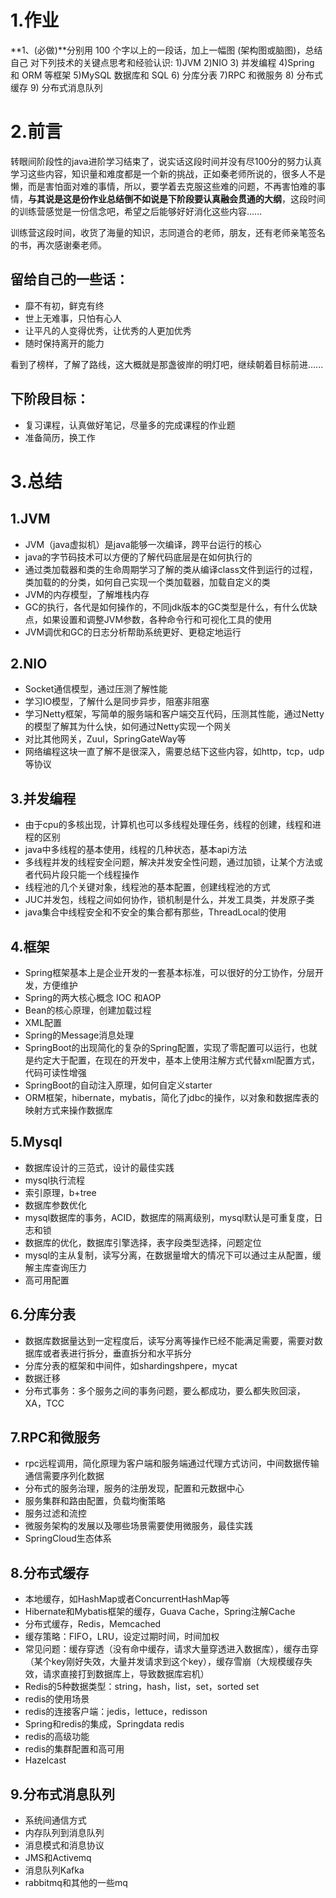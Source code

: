 # 1.作业

 **1、(必做)**分别用 100 个字以上的一段话，加上一幅图 (架构图或脑图)，总结自己
对下列技术的关键点思考和经验认识:
1)JVM
2)NIO
3) 并发编程
4)Spring 和 ORM 等框架
5)MySQL 数据库和 SQL
6) 分库分表
7)RPC 和微服务
8) 分布式缓存
9) 分布式消息队列 

# 2.前言

转眼间阶段性的java进阶学习结束了，说实话这段时间并没有尽100分的努力认真学习这些内容，知识量和难度都是一个新的挑战，正如秦老师所说的，很多人不是懒，而是害怕面对难的事情，所以，要学着去克服这些难的问题，不再害怕难的事情，**与其说是这是份作业总结倒不如说是下阶段要认真融会贯通的大纲**，这段时间的训练营感觉是一份信念吧，希望之后能够好好消化这些内容......

训练营这段时间，收货了海量的知识，志同道合的老师，朋友，还有老师亲笔签名的书，再次感谢秦老师。

## 留给自己的一些话：

- 靡不有初，鲜克有终
- 世上无难事，只怕有心人
- 让平凡的人变得优秀，让优秀的人更加优秀
- 随时保持离开的能力

看到了榜样，了解了路线，这大概就是那盏彼岸的明灯吧，继续朝着目标前进......

## 下阶段目标：

- 复习课程，认真做好笔记，尽量多的完成课程的作业题
- 准备简历，换工作

# 3.总结

## 1.JVM

- JVM（java虚拟机）是java能够一次编译，跨平台运行的核心
- java的字节码技术可以方便的了解代码底层是在如何执行的
- 通过类加载器和类的生命周期学习了解的类从编译class文件到运行的过程，类加载的的分类，如何自己实现一个类加载器，加载自定义的类
- JVM的内存模型，了解堆栈内存
- GC的执行，各代是如何操作的，不同jdk版本的GC类型是什么，有什么优缺点，如果设置和调整JVM参数，各种命令行和可视化工具的使用
- JVM调优和GC的日志分析帮助系统更好、更稳定地运行

## 2.NIO

- Socket通信模型，通过压测了解性能
- 学习IO模型，了解什么是同步异步，阻塞非阻塞
- 学习Netty框架，写简单的服务端和客户端交互代码，压测其性能，通过Netty的模型了解其为什么快，如何通过Netty实现一个网关
- 对比其他网关，Zuul，SpringGateWay等
- 网络编程这块一直了解不是很深入，需要总结下这些内容，如http，tcp，udp等协议

## 3.并发编程

- 由于cpu的多核出现，计算机也可以多线程处理任务，线程的创建，线程和进程的区别
- java中多线程的基本使用，线程的几种状态，基本api方法
- 多线程并发的线程安全问题，解决并发安全性问题，通过加锁，让某个方法或者代码片段只能一个线程操作
- 线程池的几个关键对象，线程池的基本配置，创建线程池的方式
- JUC并发包，线程之间如何协作，锁机制是什么，并发工具类，并发原子类
- java集合中线程安全和不安全的集合都有那些，ThreadLocal的使用

## 4.框架

- Spring框架基本上是企业开发的一套基本标准，可以很好的分工协作，分层开发，方便维护
- Spring的两大核心概念 IOC 和AOP
- Bean的核心原理，创建加载过程
- XML配置
- Spring的Message消息处理
- SpringBoot的出现简化的复杂的Spring配置，实现了零配置可以运行，也就是约定大于配置，在现在的开发中，基本上使用注解方式代替xml配置方式，代码可读性增强
- SpringBoot的自动注入原理，如何自定义starter
- ORM框架，hibernate，mybatis，简化了jdbc的操作，以对象和数据库表的映射方式来操作数据库

## 5.Mysql

- 数据库设计的三范式，设计的最佳实践
- mysql执行流程
- 索引原理，b+tree
- 数据库参数优化
- mysql数据库的事务，ACID，数据库的隔离级别，mysql默认是可重复度，日志和锁
- 数据库的优化，数据库引擎选择，表字段类型选择，问题定位
- mysql的主从复制，读写分离，在数据量增大的情况下可以通过主从配置，缓解主库查询压力
- 高可用配置

## 6.分库分表

- 数据库数据量达到一定程度后，读写分离等操作已经不能满足需要，需要对数据库或者表进行拆分，垂直拆分和水平拆分
- 分库分表的框架和中间件，如shardingshpere，mycat
- 数据迁移
- 分布式事务：多个服务之间的事务问题，要么都成功，要么都失败回滚，XA，TCC

## 7.RPC和微服务

- rpc远程调用，简化原理为客户端和服务端通过代理方式访问，中间数据传输通信需要序列化数据
- 分布式的服务治理，服务的注册发现，配置和元数据中心
- 服务集群和路由配置，负载均衡策略
- 服务过滤和流控
- 微服务架构的发展以及哪些场景需要使用微服务，最佳实践
- SpringCloud生态体系

## 8.分布式缓存

- 本地缓存，如HashMap或者ConcurrentHashMap等
- Hibernate和Mybatis框架的缓存，Guava Cache，Spring注解Cache
- 分布式缓存，Redis，Memcached
- 缓存策略：FIFO，LRU，设定过期时间，时间加权
- 常见问题：缓存穿透（没有命中缓存，请求大量穿透进入数据库），缓存击穿（某个key刚好失效，大量并发请求到这个key），缓存雪崩（大规模缓存失效，请求直接打到数据库上，导致数据库宕机）
- Redis的5种数据类型：string，hash，list，set，sorted set
- redis的使用场景
- redis的连接客户端：jedis，lettuce，redisson
- Spring和redis的集成，Springdata redis
- redis的高级功能
- redis的集群配置和高可用
- Hazelcast

## 9.分布式消息队列

- 系统间通信方式
- 内存队列到消息队列
- 消息模式和消息协议
- JMS和Activemq
- 消息队列Kafka
- rabbitmq和其他的一些mq







